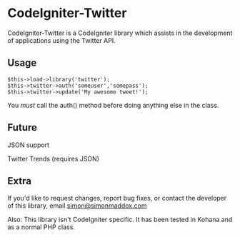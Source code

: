 CodeIgniter-Twitter
===================

CodeIgniter-Twitter is a CodeIgniter library which assists in the 
development of applications using the Twitter API.

Usage
-----

	$this->load->library('twitter');
	$this->twitter->auth('someuser','somepass');
	$this->twitter->update('My awesome tweet!');

You *must* call the auth() method before doing anything else in
the class.

Future
------

JSON support

Twitter Trends (requires JSON)

Extra
-----

If you'd like to request changes, report bug fixes, or contact
the developer of this library, email <simon@simonmaddox.com>

Also: This library isn't CodeIgniter specific. It has been
tested in Kohana and as a normal PHP class.